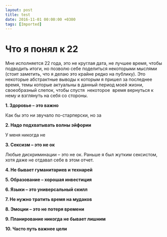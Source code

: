 ```yaml
---
layout: post
title: test
date: 2016-11-01 00:00:00 +0300
tags: [Imported]
---
```

# Что я понял к 22

Мне исполняется 22 года, это не круглая дата, не лучшее время, чтобы подводить итоги, но позволю себе поделиться некоторыми мыслями (стоит заметить, что я делаю это крайне редко на публику). Это некоторые абстрактные выводы к которым я пришел за последнее время, темы которые актуальны в данный период моей жизни, своеобразный слепок, чтобы спустя  некоторое  время вернуться к нему и взглянуть на себя со стороны.

**1\. Здоровье – это важно**

Как бы это ни звучало по-старперски, но за

**2\. Надо подхватывать волны эйфории**

У меня никогда не

**3\. Сексизм – это не ок**

Любые дискриминации – это не ок. Раньше я был жутким сексистом, хотя даже не отдавал себе в этом отчет.

**4\. Не бывает гуманитариев и технарей**

**5\. Образование – хорошая инвестиция**

**6\. Языки – это универсальный скилл**

**7\. Не нужно тратить время на мудаков**

**8\. Эмоции – это не потеря времени**

**9\. Планирование никогда не бывает лишним**

**10\. Часто путь важнее цели**